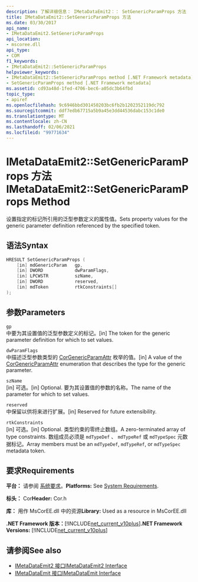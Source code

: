 ```yaml
---
description: 了解详细信息： IMetaDataEmit2：： SetGenericParamProps 方法
title: IMetaDataEmit2::SetGenericParamProps 方法
ms.date: 03/30/2017
api_name:
- IMetaDataEmit2.SetGenericParamProps
api_location:
- mscoree.dll
api_type:
- COM
f1_keywords:
- IMetaDataEmit2::SetGenericParamProps
helpviewer_keywords:
- IMetaDataEmit2::SetGenericParamProps method [.NET Framework metadata]
- SetGenericParamProps method [.NET Framework metadata]
ms.assetid: cd93a48d-1fed-4706-bec6-a05dc3b64fbd
topic_type:
- apiref
ms.openlocfilehash: 9c6946bbd301450203bc6fb2b1202352119dc792
ms.sourcegitcommit: ddf7edb67715a5b9a45e3dd44536dabc153c1de0
ms.translationtype: MT
ms.contentlocale: zh-CN
ms.lasthandoff: 02/06/2021
ms.locfileid: "99771634"
---
```

# <a name="imetadataemit2setgenericparamprops-method"></a><span data-ttu-id="ffb38-103">IMetaDataEmit2::SetGenericParamProps 方法</span><span class="sxs-lookup"><span data-stu-id="ffb38-103">IMetaDataEmit2::SetGenericParamProps Method</span></span>

<span data-ttu-id="ffb38-104">设置指定的标记所引用的泛型参数定义的属性值。</span><span class="sxs-lookup"><span data-stu-id="ffb38-104">Sets property values for the generic parameter definition referenced by the specified token.</span></span>  
  
## <a name="syntax"></a><span data-ttu-id="ffb38-105">语法</span><span class="sxs-lookup"><span data-stu-id="ffb38-105">Syntax</span></span>  
  
```cpp  
HRESULT SetGenericParamProps (  
    [in] mdGenericParam   gp,
    [in] DWORD            dwParamFlags,
    [in] LPCWSTR          szName,
    [in] DWORD            reserved,
    [in] mdToken          rtkConstraints[]  
);  
```  
  
## <a name="parameters"></a><span data-ttu-id="ffb38-106">参数</span><span class="sxs-lookup"><span data-stu-id="ffb38-106">Parameters</span></span>  

 `gp`  
 <span data-ttu-id="ffb38-107">中要为其设置值的泛型参数定义的标记。</span><span class="sxs-lookup"><span data-stu-id="ffb38-107">[in] The token for the generic parameter definition for which to set values.</span></span>  
  
 `dwParamFlags`  
 <span data-ttu-id="ffb38-108">中描述泛型参数类型的 [CorGenericParamAttr](corgenericparamattr-enumeration.md) 枚举的值。</span><span class="sxs-lookup"><span data-stu-id="ffb38-108">[in] A value of the [CorGenericParamAttr](corgenericparamattr-enumeration.md) enumeration that describes the type for the generic parameter.</span></span>  
  
 `szName`  
 <span data-ttu-id="ffb38-109">[in] 可选。</span><span class="sxs-lookup"><span data-stu-id="ffb38-109">[in] Optional.</span></span> <span data-ttu-id="ffb38-110">要为其设置值的参数的名称。</span><span class="sxs-lookup"><span data-stu-id="ffb38-110">The name of the parameter for which to set values.</span></span>  
  
 `reserved`  
 <span data-ttu-id="ffb38-111">中保留以供将来进行扩展。</span><span class="sxs-lookup"><span data-stu-id="ffb38-111">[in] Reserved for future extensibility.</span></span>  
  
 `rtkConstraints`  
 <span data-ttu-id="ffb38-112">[in] 可选。</span><span class="sxs-lookup"><span data-stu-id="ffb38-112">[in] Optional.</span></span> <span data-ttu-id="ffb38-113">类型约束的零终止数组。</span><span class="sxs-lookup"><span data-stu-id="ffb38-113">A zero-terminated array of type constraints.</span></span> <span data-ttu-id="ffb38-114">数组成员必须是 `mdTypeDef` 、 `mdTypeRef` 或 `mdTypeSpec` 元数据标记。</span><span class="sxs-lookup"><span data-stu-id="ffb38-114">Array members must be an `mdTypeDef`, `mdTypeRef`, or `mdTypeSpec` metadata token.</span></span>  
  
## <a name="requirements"></a><span data-ttu-id="ffb38-115">要求</span><span class="sxs-lookup"><span data-stu-id="ffb38-115">Requirements</span></span>  

 <span data-ttu-id="ffb38-116">**平台：** 请参阅 [系统要求](../../get-started/system-requirements.md)。</span><span class="sxs-lookup"><span data-stu-id="ffb38-116">**Platforms:** See [System Requirements](../../get-started/system-requirements.md).</span></span>  
  
 <span data-ttu-id="ffb38-117">**标头：** Cor</span><span class="sxs-lookup"><span data-stu-id="ffb38-117">**Header:** Cor.h</span></span>  
  
 <span data-ttu-id="ffb38-118">**库：** 用作 MsCorEE.dll 中的资源</span><span class="sxs-lookup"><span data-stu-id="ffb38-118">**Library:** Used as a resource in MsCorEE.dll</span></span>  
  
 <span data-ttu-id="ffb38-119">**.NET Framework 版本：**[!INCLUDE[net_current_v10plus](../../../../includes/net-current-v10plus-md.md)]</span><span class="sxs-lookup"><span data-stu-id="ffb38-119">**.NET Framework Versions:** [!INCLUDE[net_current_v10plus](../../../../includes/net-current-v10plus-md.md)]</span></span>  
  
## <a name="see-also"></a><span data-ttu-id="ffb38-120">请参阅</span><span class="sxs-lookup"><span data-stu-id="ffb38-120">See also</span></span>

- [<span data-ttu-id="ffb38-121">IMetaDataEmit2 接口</span><span class="sxs-lookup"><span data-stu-id="ffb38-121">IMetaDataEmit2 Interface</span></span>](imetadataemit2-interface.md)
- [<span data-ttu-id="ffb38-122">IMetaDataEmit 接口</span><span class="sxs-lookup"><span data-stu-id="ffb38-122">IMetaDataEmit Interface</span></span>](imetadataemit-interface.md)
